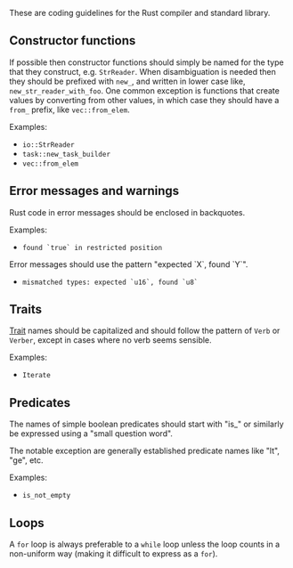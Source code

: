These are coding guidelines for the Rust compiler and standard library.

## Constructor functions

If possible then constructor functions should simply be named for the type that they construct, e.g. `StrReader`. When disambiguation is needed then they should be prefixed with `new_`, and written in lower case like, `new_str_reader_with_foo`. One common exception is functions that create values by converting from other values, in which case they should have a `from_` prefix, like `vec::from_elem`.

Examples:

* `io::StrReader`
* `task::new_task_builder`
* `vec::from_elem`

## Error messages and warnings

Rust code in error messages should be enclosed in backquotes.

Examples:

* ```found `true` in restricted position```

Error messages should use the pattern "expected \`X\`, found \`Y\`".

* ```mismatched types: expected `u16`, found `u8` ```

## Traits

[Trait](http://dl.rust-lang.org/doc/tutorial.html#traits) names should be capitalized and should follow the pattern of `Verb` or `Verber`, except in cases where no verb seems sensible.

Examples:

* ```Iterate```

## Predicates

The names of simple boolean predicates should start with "is_" or similarly be expressed using a "small question word".

The notable exception are generally established predicate names like "lt", "ge", etc.

Examples:

* ```is_not_empty```

## Loops

A ```for``` loop is always preferable to a ```while``` loop unless the loop counts in a non-uniform way (making it difficult to express as a ```for```).